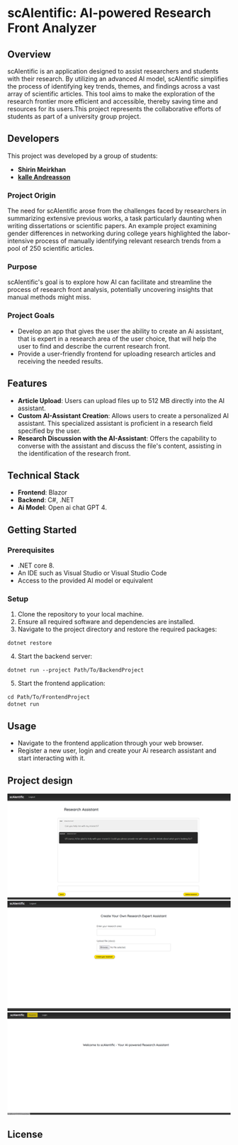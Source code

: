 # scAIentific: AI-powered Research Front Analyzer

## Overview

scAIentific is an application designed to assist researchers and students with their research. By utilizing an advanced AI model, scAIentific simplifies the process of identifying key trends, themes, and findings across a vast array of scientific articles. This tool aims to make the exploration of the research frontier more efficient and accessible, thereby saving time and resources for its users.This project represents the collaborative efforts of students as part of a university group project.

## Developers

This project was developed by a group of students:

- **Shirin Meirkhan**
- **[kalle Andreasson](https://github.com/kalleandreasson)**


### Project Origin

The need for scAIentific arose from the challenges faced by researchers in summarizing extensive previous works, a task particularly daunting when writing dissertations or scientific papers. An example project examining gender differences in networking during college years highlighted the labor-intensive process of manually identifying relevant research trends from a pool of 250 scientific articles.

### Purpose

scAIentific's goal is to explore how AI can facilitate and streamline the process of research front analysis, potentially uncovering insights that manual methods might miss.

### Project Goals

- Develop an app that gives the user the ability to create an Ai assistant, that is expert in a research area of the user choice, that will help the user to find and describe the current research front.
- Provide a user-friendly frontend for uploading research articles and receiving the needed results.

## Features

- **Article Upload**: Users can upload files up to 512 MB directly into the AI assistant.
- **Custom AI-Assistant Creation**: Allows users to create a personalized AI assistant. This specialized assistant is proficient in a research field specified by the user.
- **Research Discussion with the AI-Assistant**: Offers the capability to converse with the assistant and discuss the file's content, assisting in the identification of the research front.

## Technical Stack

- **Frontend**: Blazor
- **Backend**: C#, .NET
- **Ai Model**: Open ai chat GPT 4.

## Getting Started

### Prerequisites

- .NET core 8.
- An IDE such as Visual Studio or Visual Studio Code
- Access to the provided AI model or equivalent

### Setup

1. Clone the repository to your local machine.
2. Ensure all required software and dependencies are installed.
3. Navigate to the project directory and restore the required packages:

```shell
dotnet restore
```

4. Start the backend server:

```shell
dotnet run --project Path/To/BackendProject
```

5. Start the frontend application:

```shell
cd Path/To/FrontendProject
dotnet run
```

## Usage

- Navigate to the frontend application through your web browser.
- Register a new user, login and create your Ai research assistant and start interacting with it.  

## Project design
![assistant-page](AppOverview/assistant-page.png)  
![uploadFile-page](AppOverview/uploadFile-page.png) 
![Home-page](AppOverview/home-page.png) 

## License
